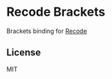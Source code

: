 # Recode Brackets

Brackets binding for [Recode](https://github.com/decode-org/recode)

## License

MIT